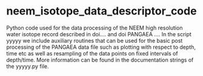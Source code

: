 # neem_isotope_data_descriptor_code
Python code used for the data processing of the NEEM high resolution water isotope record described in doi.... and doi PANGAEA ....
In the script yyyyy we include auxiliary routines that can be used for the basic post processing of the PANGAEA data file such as plotting with respect to depth, time etc as well as resampling of the data points on fixed intervals of depth/time. More information can be found in the documentation strings of the yyyyy.py file.

